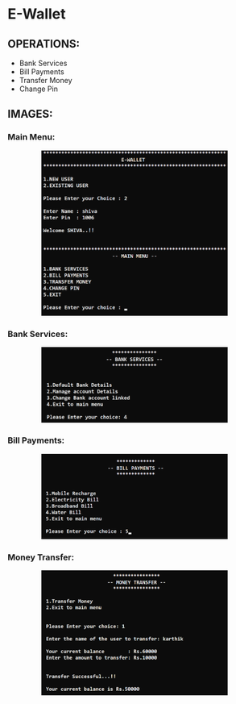 # E-Wallet

## OPERATIONS:
  - Bank Services
  - Bill Payments
  - Transfer Money
  - Change Pin

## IMAGES:

### Main Menu:
<p align="center">
  <img alt="main_image" width="370" src="https://github.com/GSK-10/E-Wallet/blob/master/images/main_image.png">
</p>

### Bank Services:
<p align="center">
  <img alt="main_image" width="370" src="https://github.com/GSK-10/E-Wallet/blob/master/images/bank_services.png">
</p>

### Bill Payments:
<p align="center">
  <img alt="main_image" width="370" src="https://github.com/GSK-10/E-Wallet/blob/master/images/bill_payments.png">
</p>

### Money Transfer:
<p align="center">
  <img alt="main_image" width="370" src="https://github.com/GSK-10/E-Wallet/blob/master/images/money_transfer.png">
</p>
